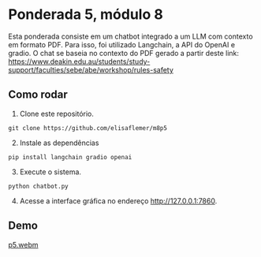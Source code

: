 # Ponderada 5, módulo 8

Esta ponderada consiste em um chatbot integrado a um LLM com contexto em formato PDF. Para isso, foi utilizado Langchain, a API do OpenAI e gradio. O chat se baseia no contexto do PDF gerado a partir deste link: https://www.deakin.edu.au/students/study-support/faculties/sebe/abe/workshop/rules-safety

## Como rodar

1. Clone este repositório.
   
```
git clone https://github.com/elisaflemer/m8p5
```

2. Instale as dependências

```
pip install langchain gradio openai
```

3. Execute o sistema.
   
```
python chatbot.py
```

4. Acesse a interface gráfica no endereço http://127.0.0.1:7860.
   
## Demo

[p5.webm](https://github.com/elisaflemer/m8p5/assets/99259251/b8ae8b49-3419-4dc6-a798-1443946045c1)
